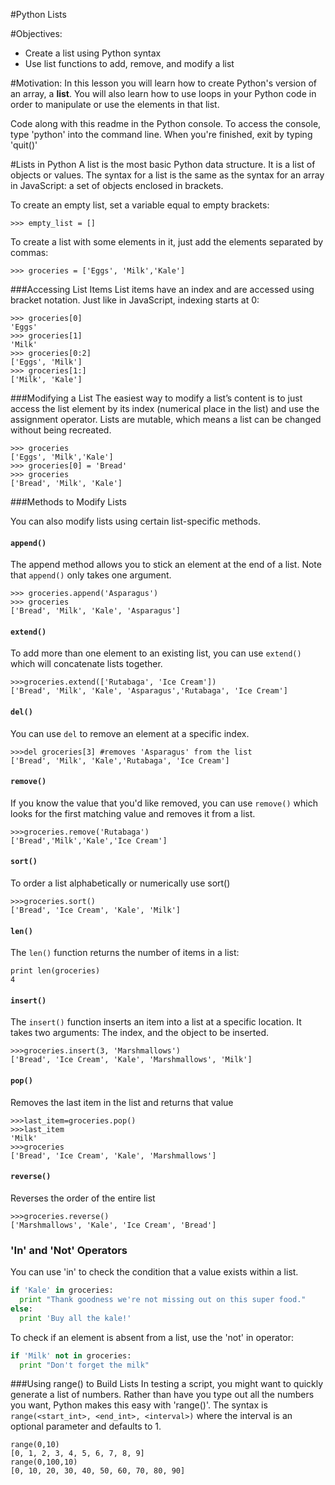 
#Python Lists

#Objectives:
* Create a list using Python syntax
* Use list functions to add, remove, and modify a list

#Motivation:
In this lesson you will learn how to create Python's version of an array, a **list**. You will also learn how to use loops in your Python code in order to manipulate or use the elements in that list.

Code along with this readme in the Python console. To access the console, type 'python' into the command line. When you're finished, exit by typing 'quit()'

#Lists in Python
A list is the most basic Python data structure. It is a list of objects or values. The syntax for a list is the same as the syntax for an array in JavaScript: a set of objects enclosed in brackets.

To create an empty list, set a variable equal to empty brackets:
```
>>> empty_list = []
```
To create a list with some elements in it, just add the elements separated by commas:
```
>>> groceries = ['Eggs', 'Milk','Kale']
```
###Accessing List Items
List items have an index and are accessed using bracket notation. Just like in JavaScript, indexing starts at 0:

```
>>> groceries[0]
'Eggs'
>>> groceries[1]
'Milk'
>>> groceries[0:2]
['Eggs', 'Milk']
>>> groceries[1:]
['Milk', 'Kale']
```

###Modifying a List
The easiest way to modify a list’s content is to just access the list element by its index (numerical place in the list) and use the assignment operator. Lists are mutable, which means a list can be changed without being recreated. 
```
>>> groceries
['Eggs', 'Milk','Kale']
>>> groceries[0] = 'Bread'
>>> groceries
['Bread', 'Milk', 'Kale']
```

###Methods to Modify Lists

You can also modify lists using certain list-specific methods. 

#### `append()`
The append method allows you to stick an element at the end of a list. Note that `append()` only takes one argument.
```
>>> groceries.append('Asparagus')
>>> groceries
['Bread', 'Milk', 'Kale', 'Asparagus']
```
#### `extend()`
To add more than one element to an existing list, you can use `extend()` which will concatenate lists together.
```
>>>groceries.extend(['Rutabaga', 'Ice Cream'])
['Bread', 'Milk', 'Kale', 'Asparagus','Rutabaga', 'Ice Cream']
```
#### `del()`
You can use `del` to remove an element at a specific index.
```
>>>del groceries[3] #removes 'Asparagus' from the list
['Bread', 'Milk', 'Kale','Rutabaga', 'Ice Cream']
```

#### `remove()`
If you know the value that you'd like removed, you can use `remove()` which looks for the first matching value and removes it from a list.

```
>>>groceries.remove('Rutabaga')
['Bread','Milk','Kale','Ice Cream']
```

#### `sort()`
To order a list alphabetically or numerically use sort()
```
>>>groceries.sort()
['Bread', 'Ice Cream', 'Kale', 'Milk']
```

#### `len()`
The `len()` function returns the number of items in a list:
```
print len(groceries)
4
```
#### `insert()`
The `insert()` function inserts an item into a list at a specific location. It takes two arguments: The index, and the object to be inserted.

```
>>>groceries.insert(3, 'Marshmallows')
['Bread', 'Ice Cream', 'Kale', 'Marshmallows', 'Milk']
```

#### `pop()`
Removes the last item in the list and returns that value
```
>>>last_item=groceries.pop()
>>>last_item
'Milk'
>>>groceries
['Bread', 'Ice Cream', 'Kale', 'Marshmallows']
```

#### `reverse()`
Reverses the order of the entire list

```
>>>groceries.reverse()
['Marshmallows', 'Kale', 'Ice Cream', 'Bread']
```

### 'In' and 'Not' Operators

You can use 'in' to check the condition that a value exists within a list.
```python
if 'Kale' in groceries:
  print "Thank goodness we're not missing out on this super food."
else:
  print 'Buy all the kale!'
```
To check if an element is absent from a list, use the 'not' in operator:
```python
if 'Milk' not in groceries:
  print "Don't forget the milk"
```

###Using range() to Build Lists
In testing a script, you might want to quickly generate a list of numbers. Rather than have you type out all the numbers you want, Python makes this easy with 'range()'. The syntax is `range(<start_int>, <end_int>, <interval>)` where the interval is an optional parameter and defaults to 1.

```
range(0,10)
[0, 1, 2, 3, 4, 5, 6, 7, 8, 9]
range(0,100,10)
[0, 10, 20, 30, 40, 50, 60, 70, 80, 90]
```
